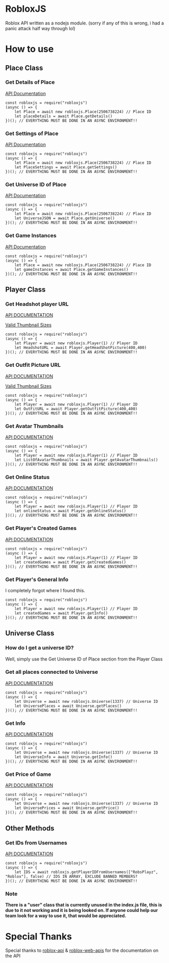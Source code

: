 # RobloxJS
Roblox API written as a nodejs module.
(sorry if any of this is wrong, i had a panic attack half way through lol)
# How to use

## Place Class

### Get Details of Place

<a href=https://github.com/S0ftwareUpd8/roblox-api#get-place-details>API Documentation</a>

    const robloxjs = require("robloxjs")
    (async () => {
        let Place = await new robloxjs.Place(2506738224) // Place ID
        let placeDetails = await Place.getDetails()
    })(); // EVERYTHING MUST BE DONE IN AN ASYNC ENVIRONMENT!!

### Get Settings of Place
<a href=https://github.com/S0ftwareUpd8/roblox-api#get-place-settings>API Documentation</a>

    const robloxjs = require("robloxjs")
    (async () => {
        let Place = await new robloxjs.Place(2506738224) // Place ID
        let PlaceSettings = await Place.getSettings()
    })(); // EVERYTHING MUST BE DONE IN AN ASYNC ENVIRONMENT!!

### Get Universe ID of Place
<a href=https://github.com/S0ftwareUpd8/roblox-api#get-universe-containing-place>API Documentation</a>

    const robloxjs = require("robloxjs")
    (async () => {
        let Place = await new robloxjs.Place(2506738224) // Place ID
        let UniverseJSON = await Place.getUniverse()
    })(); // EVERYTHING MUST BE DONE IN AN ASYNC ENVIRONMENT!!

### Get Game Instances
<a href=https://games.roblox.com/docs#!/GameInstances/get_v1_games_placeId_servers_serverType>API Documentation</a>

    const robloxjs = require("robloxjs")
    (async () => {
        let Place = await new robloxjs.Place(2506738224) // Place ID
        let gameInstances = await Place.getGameInstances()
    })(); // EVERYTHING MUST BE DONE IN AN ASYNC ENVIRONMENT!!

## Player Class

### Get Headshot player URL
<a href=https://github.com/matthewdean/roblox-web-apis#search-apis>API DOCUMENTATION</a>

<a href=https://github.com/matthewdean/roblox-web-apis#valid-thumbnail-sizes>Valid Thumbnail Sizes</a>


    const robloxjs = require("robloxjs")
    (async () => {
        let Player = await new robloxjs.Player(1) // Player ID
        let HeadshotURL = await Player.getHeadShotPicture(400,400)
    })(); // EVERYTHING MUST BE DONE IN AN ASYNC ENVIRONMENT!!


### Get Outfit Picture URL
<a href=https://github.com/matthewdean/roblox-web-apis#search-apis>API DOCUMENTATION</a>

<a href=https://github.com/matthewdean/roblox-web-apis#valid-thumbnail-sizes>Valid Thumbnail Sizes</a>


    const robloxjs = require("robloxjs")
    (async () => {
        let Player = await new robloxjs.Player(1) // Player ID
        let OutFitURL = await Player.getOutfitPicture(400,400)
    })(); // EVERYTHING MUST BE DONE IN AN ASYNC ENVIRONMENT!!

### Get Avatar Thumbnails
<a href=https://github.com/matthewdean/roblox-web-apis#search-apis>API DOCUMENTATION</a>

    const robloxjs = require("robloxjs")
    (async () => {
        let Player = await new robloxjs.Player(1) // Player ID
        let ListOfAvatarThumbnails = await Player.getAvatarThumbnails()
    })(); // EVERYTHING MUST BE DONE IN AN ASYNC ENVIRONMENT!!

### Get Online Status
<a href=https://github.com/S0ftwareUpd8/roblox-api#get-online-status-of-an-user>API DOCUMENTATION</a>

    const robloxjs = require("robloxjs")
    (async () => {
        let Player = await new robloxjs.Player(1) // Player ID
        let onlineStatus = await Player.getOnlineStatus()
    })(); // EVERYTHING MUST BE DONE IN AN ASYNC ENVIRONMENT!!

### Get Player's Created Games
<a href=https://github.com/matthewdean/roblox-web-apis#get-a-users-profile-games>API DOCUMENTATION</a>

    const robloxjs = require("robloxjs")
    (async () => {
        let Player = await new robloxjs.Player(1) // Player ID
        let createdGames = await Player.getCreatedGames()
    })(); // EVERYTHING MUST BE DONE IN AN ASYNC ENVIRONMENT!!

### Get Player's General Info
I completely forgot where I found this.

    const robloxjs = require("robloxjs")
    (async () => {
        let Player = await new robloxjs.Player(1) // Player ID
        let createdGames = await Player.getInfo()
    })(); // EVERYTHING MUST BE DONE IN AN ASYNC ENVIRONMENT!!

## Universe Class

### How do I get a universe ID?

Well, simply use the Get Universe ID of Place section from the Player Class

### Get all places connected to Universe
<a href=https://github.com/S0ftwareUpd8/roblox-api#get-places-in-an-universe>API DOCUMENTATION</a>

    const robloxjs = require("robloxjs")
    (async () => {
        let Universe = await new robloxjs.Universe(1337) // Universe ID
        let UniversePlaces = await Universe.getPlaces()
    })(); // EVERYTHING MUST BE DONE IN AN ASYNC ENVIRONMENT!!

### Get Info
<a href=https://github.com/S0ftwareUpd8/roblox-api#get-info-about-an-universe>API DOCUMENTATION</a>

    const robloxjs = require("robloxjs")
    (async () => {
        let Universe = await new robloxjs.Universe(1337) // Universe ID
        let UniverseInfo = await Universe.getInfo()
    })(); // EVERYTHING MUST BE DONE IN AN ASYNC ENVIRONMENT!!

### Get Price of Game
<a href=https://games.roblox.com/docs#!/Games/get_v1_games_games_product_info>API DOCUMENTATION</a>

    const robloxjs = require("robloxjs")
    (async () => {
        let Universe = await new robloxjs.Universe(1337) // Universe ID
        let UniversePrices = await Universe.getPrice()
    })(); // EVERYTHING MUST BE DONE IN AN ASYNC ENVIRONMENT!!

## Other Methods

### Get IDs from Usernames
<a href=https://users.roblox.com/docs#!/Users/post_v1_usernames_users>API DOCUMENTATION</a>

    const robloxjs = require("robloxjs")
    (async () => {
        let IDS = await robloxjs.getPlayerIDFromUsernames(["RobsPlayz", "Roblox"], false) // IDS IN ARRAY, EXCLUDE BANNED MEMBERS?
    })(); // EVERYTHING MUST BE DONE IN AN ASYNC ENVIRONMENT!!

### Note

**There is a "user" class that is currently unused in the index.js file, this is due to it not working and it is being looked on. If anyone could help our team look for a way to use it, that would be appreciated.**
# Special Thanks

Special thanks to <a href=https://github.com/S0ftwareUpd8/roblox-api>roblox-api</a> & <a href=https://github.com/matthewdean/roblox-web-apis>roblox-web-apis</a> for the documentation on the API
